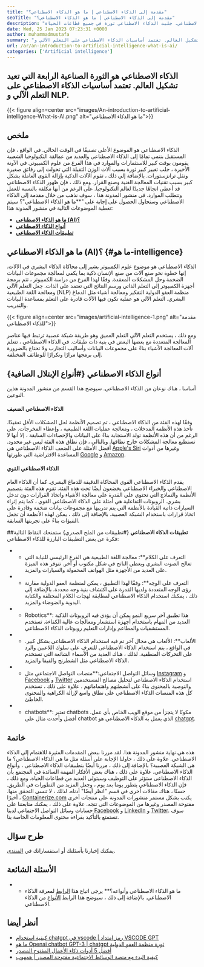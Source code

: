 ```yaml
---
title: "مقدمة إلى الذكاء الاصطناعي | ما هو الذكاء الاصطناعي؟" 
seoTitle: "مقدمة إلى الذكاء الاصطناعي | ما هو الذكاء الاصطناعي؟" 
description: "اتبع هذا الدليل لمعرفة ما هو الذكاء الاصطناعي وتطبيقات الذكاء الاصطناعي. جلبت الذكاء الاصطناعي ثورة في جميع قطاعات الحياة." 
date: Wed, 25 Jan 2023 07:23:31 +0000
author: muhammadmustafa
summary: "الذكاء الاصطناعي هو الثورة الصناعية الرابعة التي تعيد تشكيل العالم. تعتمد أساسيات الذكاء الاصطناعي على التعلم الآلي و NLP." 
url: /ar/an-introduction-to-artificial-intelligence-what-is-ai/
categories: ['Artificial intelligence']
---
```


## الذكاء الاصطناعي هو الثورة الصناعية الرابعة التي تعيد تشكيل العالم. تعتمد أساسيات الذكاء الاصطناعي على التعلم الآلي و NLP.

{{< figure align=center src="images/An-introduction-to-artificial-intelligence-What-is-AI.png" alt="ما هو الذكاء الاصطناعي">}}


## ملخص
الذكاء الاصطناعي هو الموضوع الأعلى تصنيفًا في الوقت الحالي. في الواقع ، فإن المستقبل ينتمي تمامًا إلى الذكاء الاصطناعي والعديد من عمالقة التكنولوجيا الشعبية يقومون بوقت كبير للاستثمارات والموارد في هذا الفرع من علوم الكمبيوتر. في الآونة الأخيرة ، جلب تغيير كبير ثورة بسبب آلات الوزن الثقيلة التي تحولت إلى رقائق صغيرة ونقل ترانزستورات. بالإضافة إلى ذلك ، تقوم الآلات الذكية بإزالة القوى العاملة بشكل كبير بسبب تقنيات المعالجة الغنية وصنع القرار. ومع ذلك ، فإن ظهور الذكاء الاصطناعي قد أعطى اتجاهًا جديدًا لعالم التكنولوجيا. على الرغم من أنها مكلفة بالنسبة للعمل وتتطلب الموارد. في منشور المدونة هذا ، سوف نذهب من خلال مقدمة إلى الذكاء الاصطناعي وسنحاول الحصول على إجابة على "**ما هو الذكاء الاصطناعي"؟
سيتم تغطية الموضوعات التالية في منشور المدونة هذا:
* [**ما هو الذكاء الاصطناعي (AI)؟**][1]
* [**أنواع الذكاء الاصطناعي**][2]
* **[تطبيقات الذكاء الاصطناعي][3]**

## ما هو الذكاء الاصطناعي (AI)؟   {#ما هو-intelligence}
الذكاء الاصطناعي هو موضوع علوم الكمبيوتر يشير إلى محاكاة الذكاء البشري في الآلات. إنها خطوة نحو صنع آلات من صنع الإنسان ذكية بما يكفي لمعالجة مجموعات البيانات الضخمة وحل المشكلات المعقدة. وفقًا لهذا الفرع من دراسة الكمبيوتر ، تتم برمجة أجهزة الكمبيوتر إلى التعلم الذاتي ورسم النتائج التي تعتمد على الذات. جعل التعلم الآلي ومعالجة اللغة الطبيعية (NLP) منظمة العفو الدولية التفكير ومعالجة أشياء مثل الدماغ البشري. التعلم الآلي هو عملية تكون فيها الآلات قادرة على التعلم بمساعدة البيانات والتدريب.

{{< figure align=center src="images/artificial-intelligence-1.png" alt="مقدمة للذكاء الاصطناعي">}}

ومع ذلك ، يستخدم التعلم الآلي التعلم العميق وهو طريقة شبكة عصبية ترتبط فيها عناصر المعالجة المتعددة مع بعضها البعض في بنية ذات طبقات. في الذكاء الاصطناعي ، تتعلم آلات المعالجة الأشياء بناءً على مجموعات البيانات وأساليب التجارب ولا تحتاج بالضرورة إلى برمجها مرارًا وتكرارًا للوظائف المختلفة.

## أنواع الذكاء الاصطناعي   {#أنواع الإبتلال الصافية}
أساسا ، هناك نوعان من الذكاء الاصطناعي. سيوضح هذا القسم من منشور المدونة هذين النوعين.

#### الذكاء الاصطناعي الضعيف
وفقًا لهذه الفئة من الذكاء الاصطناعي ، تم تصميم الأنظمة لحل المشكلات الأقل تعقيدًا. تأخذ هذه الأنظمة المدخلات ، ومعالجة عمليات اللغة الطبيعية ، وإعطاء المخرجات. على الرغم من أن هذه الأنظمة تولد الاستجابة بناءً على البيانات والإحصاءات السابقة ، إلا أنها لا تستطيع معالجة المشكلات خارج نطاقها. وبالتالي ، فإن نطاق هذه الفئة ليس غير محدود. أفضل الأمثلة على الضعف الذكاء الاصطناعي هي [Apple's Siri][4] وغيرها من أدوات المساعدة الافتراضية التي طورتها [Google][5] و [Amazon][6].

#### الذكاء الاصطناعي القوي
يقدم الذكاء الاصطناعي القوي المحاكاة الدقيقة للدماغ البشري. كما أن الذكاء العام الاصطناعي والخبراء الاصطناعي يخضعون أيضًا تحت هذه الفئة. تقوم هذه الفئة بتصميم الأنظمة والنماذج التي تحتوي على القدرة على معالجة الأشياء واتخاذ القرارات دون تدخل بشري. الروبوتات التفاعلية هي أمثلة على الذكاء الاصطناعي القوي ، كما يتم إثراء السيارات ذاتية القيادة بالأنظمة التي يتم تدريبها مع مجموعات بيانات ضخمة وقادرة على اتخاذ قرارات باستخدام الشبكة العصبية. بالإضافة إلى ذلك ، يمكن لهذه الأنظمة أن تجعل التنبؤات بناءً على تجربتها السابقة.

##**تطبيقات الذكاء الاصطناعي** {#تطبيقات من الملح الصدري}
ستمنحك النقاط التالية فكرة عن بعض التطبيقات البارزة للذكاء الاصطناعي:
* * التعرف على الكلام**: معالجة اللغة الطبيعية هي الفرع الرئيسي للنيابة التي تعالج الصوت البشري ويعطي الناتج في شكل مكتوب أو آخر. تتوفر هذه الميزة على العديد من الأجهزة مثل الهواتف المحمولة والسيارات والمزيد.
* * التعرف على الوجه**: وفقًا لهذا التطبيق ، يمكن لمنظمة العفو الدولية مقارنة رؤى الوجه المتعددة ولديها القدرة على اكتشاف بنية وجه محددة. بالإضافة إلى ذلك ، يمكنك استخدام الذكاء الاصطناعي لمطابقة لهجات الكلام المختلفة والكتابة اليدوية والضوضاء والمزيد.
* * Robotics**: هذا تطبيق آخر سريع النمو يمكن أن يؤدي فيه الروبوتات الذكية العديد من المهام باستخدام أجهزة استشعار ومعالجات عالية الكفاءة. تستخدم المستشفيات والمطاعم وإدارات التعليم روبوتات الذكاء الاصطناعي.
* * الألعاب**: الألعاب هي مجال آخر تم فيه استخدام الذكاء الاصطناعي بشكل كبير. في الواقع ، يتم استخدام الذكاء الاصطناعى للتعرف على سلوك اللاعبين والرد على التحركات المنطقية. لذلك ، هناك العديد من الأسماء الشائعة التي تستخدم الذكاء الاصطناعي مثل الشطرنج والفيفا والمزيد.
* * وسائل التواصل الاجتماعي:**منصات التواصل الاجتماعي مثل [Instagram][7] و [Facebook][8] و [Twitter][9] استخدام الذكاء الاصطناعي لتحليل مصالح المستخدمين والتوصية بالمحتوى بناءً على أنشطتهم واهتماماتهم . علاوة على ذلك ، تستخدم كل هذه المنصات الذكاء الاصطناعي على نطاق واسع لإزالة الكراهية والمحتوى الخاطئ.
* * chatbots**: تعتبر chatbots مكونًا لا يتجزأ من موقع الويب الخاص بأي عمل. أفضل وأحدث مثال على chatbot الذي يعمل به الذكاء الاصطناعي هو [chatgpt][10].

## خاتمة
هذه هي نهاية منشور المدونة هذا. لقد مررنا ببعض المقدمات المثيرة للاهتمام إلى الذكاء الاصطناعي. علاوة على ذلك ، حاولنا الإجابة على أسئلة مثل ما هي الذكاء الاصطناعي؟ ما هي الشبكة العصبية؟ بالإضافة إلى ذلك ، مررنا أيضًا بتطبيقات الذكاء الاصطناعي ، وأنواع الذكاء الاصطناعي. علاوة على ذلك ، هناك بعض الأفكار المهمة السائدة في المجتمع بأن الذكاء الاصطناعى ستؤثر على التوظيف وسيتولى العديد من قطاعات الحياة. ومع ذلك ، فإن الذكاء الاصطناعي يتطور يوما بعد يوم ، وجعل المزيد من التطورات في الطريق. حسنًا ، هناك مقالات أخرى في قسم "انظر أيضًا" أدناه. لذلك ، لا تنسى التحقق منها.
أخيرًا ، [Containerize.com][11] يكتب بشكل مستمر منشورات المدونة على منتجات أخرى مفتوحة المصدر وغيرها من الموضوعات التي تتجه. علاوة على ذلك ، يمكنك متابعتنا على حسابات وسائل التواصل الاجتماعي لدينا [Facebook][12] و [LinkedIn][13] و [Twitter][14]. سوف تستمتع بالتأكيد بقراءة محتوى المعلومات الخاصة بنا.

## طرح سؤال
يمكنك إخبارنا بأسئلتك أو استفساراتك في [المنتدى][15].

## الأسئلة الشائعة
* * ما هو الذكاء الاصطناعي وأنواعه؟**
يرجى اتباع هذا [الرابط][1] لمعرفة الذكاء الاصطناعي. بالإضافة إلى ذلك ، سيوضح هذا الرابط [الأنواع][2] من الذكاء الاصطناعي.

## أنظر أيضا
  * [كيفية استخدام chatgpt في vscode | رمز امتداد VSCODE GPT][16]
  * [ما هو Openai chatbot GPT-3 | chatgpt ثورة منظمة العفو الدولية][10]
  * [أفضل 5 أدوات ذكاء الأعمال المفتوح المصدر][17]
  * [كيفية البدء مع منصة الوسائط الاجتماعية مفتوحة المصدر | همهوب][18]

  
[1]: #What-is-Artificial-Intelligence
[2]: #Types-of-Artificial-Intelligence
[3]: #Applications-of-Artificial-Intelligence
[4]: https://www.apple.com/siri/
[5]: https://assistant.google.com/
[6]: https://www.google.com/search?q=amazon+alexa&rlz=1C5CHFA_enPK998PK998&oq=amazon&aqs=chrome.0.0i67j46i67i199i433i465j0i67l2j0i67i433j69i60l3.2098j0j7&sourceid=chrome&ie=UTF-8
[7]: https://instagram.com/
[8]: https://www.facebook.com/
[9]: https://twitter.com/home
[10]: https://blog.containerize.com/artificial-intelligence/what-is-openai-chatbot-gpt-3-chatgpt-an-ai-revolution/
[11]: https://www.containerize.com/
[12]: https://web.facebook.com/containerize
[13]: https://www.linkedin.com/company/containerize/
[14]: https://twitter.com/containerize_co
[15]: https://forum.containerize.com/
[16]: https://blog.containerize.com/artificial-intelligence/how-to-use-chatgpt-in-vscode-the-vscode-extension-codegpt/
[17]: https://blog.containerize.com/business-intelligence-software/top-5-open-source-business-intelligence-solutions-of-2021/]
[18]: https://blog.containerize.com/social-network-platforms/how-to-start-with-open-source-social-media-platform-humhub/
